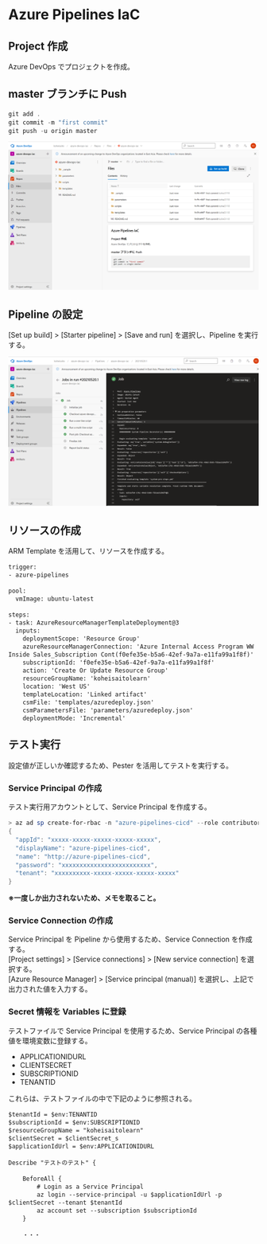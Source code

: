 # Azure Pipelines IaC

## Project 作成
Azure DevOps でプロジェクトを作成。

## master ブランチに Push

```Powershell
git add .
git commit -m "first commit"
git push -u origin master
```

![alt text](./images/devops-repos.png)

## Pipeline の設定
[Set up build] > [Starter pipeline] > [Save and run] を選択し、Pipeline を実行する。

![alt text](./images/devops-running-jobs.png)

## リソースの作成
ARM Template を活用して、リソースを作成する。

```
trigger:
- azure-pipelines

pool:
  vmImage: ubuntu-latest

steps:    
- task: AzureResourceManagerTemplateDeployment@3
  inputs:
    deploymentScope: 'Resource Group'
    azureResourceManagerConnection: 'Azure Internal Access Program WW Inside Sales_Subscription Cont(f0efe35e-b5a6-42ef-9a7a-e11fa99a1f8f)'
    subscriptionId: 'f0efe35e-b5a6-42ef-9a7a-e11fa99a1f8f'
    action: 'Create Or Update Resource Group'
    resourceGroupName: 'koheisaitolearn'
    location: 'West US'
    templateLocation: 'Linked artifact'
    csmFile: 'templates/azuredeploy.json'
    csmParametersFile: 'parameters/azuredeploy.json'
    deploymentMode: 'Incremental' 
```

## テスト実行
設定値が正しいか確認するため、Pester を活用してテストを実行する。

### Service Principal の作成
テスト実行用アカウントとして、Service Principal を作成する。

```powershell
> az ad sp create-for-rbac -n "azure-pipelines-cicd" --role contributor
{
  "appId": "xxxxx-xxxxx-xxxxx-xxxxx-xxxxx",
  "displayName": "azure-pipelines-cicd",
  "name": "http://azure-pipelines-cicd",
  "password": "xxxxxxxxxxxxxxxxxxxxxxxxx",
  "tenant": "xxxxxxxxxx-xxxxx-xxxxx-xxxxx-xxxxx"
}
```
<b>※一度しか出力されないため、メモを取ること。</b>

### Service Connection の作成
Service Principal を Pipeline から使用するため、Service Connection を作成する。<br>
[Project settings] > [Service connections] > [New service connection] を選択する。<br>
[Azure Resource Manager] > [Service principal (manual)] を選択し、上記で出力された値を入力する。

### Secret 情報を Variables に登録
テストファイルで Service Principal を使用するため、Service Principal の各種値を環境変数に登録する。

 - APPLICATIONIDURL
 - CLIENTSECRET
 - SUBSCRIPTIONID
 - TENANTID

これらは、テストファイルの中で下記のように参照される。

```
$tenantId = $env:TENANTID
$subscriptionId = $env:SUBSCRIPTIONID
$resourceGroupName = "koheisaitolearn"
$clientSecret = $clientSecret_s
$applicationIdUrl = $env:APPLICATIONIDURL

Describe "テストのテスト" {

    BeforeAll {
        # Login as a Service Principal
        az login --service-principal -u $applicationIdUrl -p $clientSecret --tenant $tenantId
        az account set --subscription $subscriptionId
    }

    ・・・
    
```